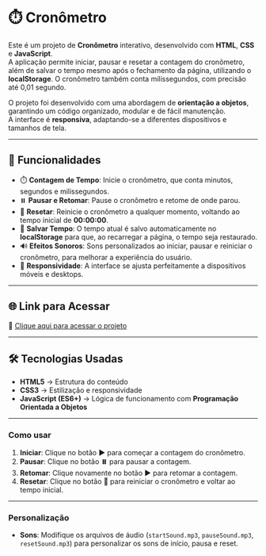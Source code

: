 # ⏱️ Cronômetro

Este é um projeto de **Cronômetro** interativo, desenvolvido com **HTML**, **CSS** e **JavaScript**.  
A aplicação permite iniciar, pausar e resetar a contagem do cronômetro, além de salvar o tempo mesmo após o fechamento da página, utilizando o **localStorage**. O cronômetro também conta milissegundos, com precisão até 0,01 segundo.

O projeto foi desenvolvido com uma abordagem de **orientação a objetos**, garantindo um código organizado, modular e de fácil manutenção.  
A interface é **responsiva**, adaptando-se a diferentes dispositivos e tamanhos de tela.

---

## 🚀 Funcionalidades

- ⏱️ **Contagem de Tempo**: Inicie o cronômetro, que conta minutos, segundos e milissegundos.  
- ⏸️ **Pausar e Retomar**: Pause o cronômetro e retome de onde parou.  
- 🔄 **Resetar**: Reinicie o cronômetro a qualquer momento, voltando ao tempo inicial de **00:00:00**.  
- 🧳 **Salvar Tempo**: O tempo atual é salvo automaticamente no **localStorage** para que, ao recarregar a página, o tempo seja restaurado.  
- 🔊 **Efeitos Sonoros**: Sons personalizados ao iniciar, pausar e reiniciar o cronômetro, para melhorar a experiência do usuário.  
- 📱 **Responsividade**: A interface se ajusta perfeitamente a dispositivos móveis e desktops.

---

## 🌐 Link para Acessar

🔗 [Clique aqui para acessar o projeto](https://devls-io.github.io/cronometro/)  

---

## 🛠️ Tecnologias Usadas

- **HTML5** → Estrutura do conteúdo  
- **CSS3** → Estilização e responsividade  
- **JavaScript (ES6+)** → Lógica de funcionamento com **Programação Orientada a Objetos**  

---

### Como usar

1. **Iniciar**: Clique no botão **▶️** para começar a contagem do cronômetro.
2. **Pausar**: Clique no botão **⏸️** para pausar a contagem.
3. **Retomar**: Clique novamente no botão **▶️** para retomar a contagem.
4. **Resetar**: Clique no botão **🔄** para reiniciar o cronômetro e voltar ao tempo inicial.

---

### Personalização

- **Sons**: Modifique os arquivos de áudio (`startSound.mp3`, `pauseSound.mp3`, `resetSound.mp3`) para personalizar os sons de início, pausa e reset.


